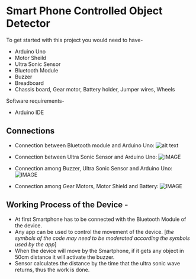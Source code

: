 # Smart Phone Controlled Object Detector

To get started with this project you would need to have-
+ Arduino Uno
+ Motor Sheild
+ Ultra Sonic Sensor
+ Bluetooth Module
+ Buzzer
+ Breadboard
+ Chassis board, Gear motor, Battery holder, Jumper wires, Wheels

Software requirements-
+ Arduino IDE

## Connections

+ Connection between Bluetooth module and Arduino Uno:
![alt text][logo]

[logo]: https://github.com/AsfiaKawnine/Smartphone-Controlled-Object-Detector/tree/master/connections/Connection_arduino,bluetooth.png "Connection_arduino,bluetooth"

+ Connection between Ultra Sonic Sensor and Arduino Uno:
 ![IMAGE](../connections/sesor_connection.png "sesor_connection")

+ Connection among Buzzer, Ultra Sonic Sensor and Arduino Uno:
 ![IMAGE](../connections/Connection_arduino,sensor,buzzer.png "Connection_arduino,sensor,buzzer")

+ Connection among Gear Motors, Motor Shield and Battery: 
 ![IMAGE](../connections/Connection_motorShield,DCmotor.jpg "Connection_motorShield,DCmotor")

## Working Process of the Device - 
+ At first Smartphone has to be connected with the Bluetooth Module of the device. 
+ Any app can be used to control the movement of the device. [*the symbols of the code may need to be moderated according the symbols used by the app*]
+ When the device will move by the Smartphone, if it gets any object in 50cm distance it will activate the buzzer. 
+ Sensor calculates the distance by the time that the ultra sonic wave returns, thus the work is done. 
